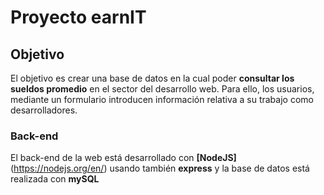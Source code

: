 # Proyecto earnIT

## Objetivo
El objetivo es crear una base de datos en la cual poder **consultar los sueldos promedio** en el sector del desarrollo web. Para ello, los usuarios, mediante un formulario introducen información relativa a su trabajo como desarrolladores.

### Back-end
El back-end de la web está desarrollado con **[NodeJS]** (https://nodejs.org/en/) usando también **express** y la base de datos está realizada con **mySQL**
